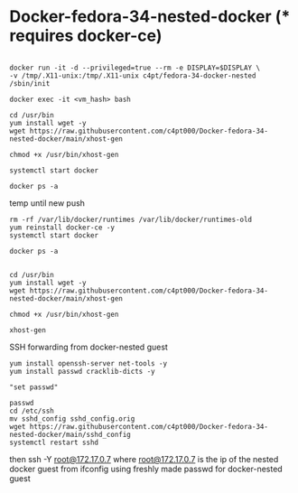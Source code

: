 # Docker-fedora-34-nested-docker (* requires docker-ce)

```

docker run -it -d --privileged=true --rm -e DISPLAY=$DISPLAY \
-v /tmp/.X11-unix:/tmp/.X11-unix c4pt/fedora-34-docker-nested /sbin/init

docker exec -it <vm_hash> bash

cd /usr/bin
yum install wget -y
wget https://raw.githubusercontent.com/c4pt000/Docker-fedora-34-nested-docker/main/xhost-gen

chmod +x /usr/bin/xhost-gen

systemctl start docker

docker ps -a

```


temp until new push

```
rm -rf /var/lib/docker/runtimes /var/lib/docker/runtimes-old
yum reinstall docker-ce -y
systemctl start docker

docker ps -a


cd /usr/bin
yum install wget -y
wget https://raw.githubusercontent.com/c4pt000/Docker-fedora-34-nested-docker/main/xhost-gen

chmod +x /usr/bin/xhost-gen

xhost-gen
```

SSH forwarding from docker-nested guest
```
yum install openssh-server net-tools -y
yum install passwd cracklib-dicts -y

"set passwd"

passwd
cd /etc/ssh
mv sshd_config sshd_config.orig
wget https://raw.githubusercontent.com/c4pt000/Docker-fedora-34-nested-docker/main/sshd_config
systemctl restart sshd
```
   
 then ssh -Y root@172.17.0.7                          where root@172.17.0.7 is the ip of the nested docker guest from ifconfig
using freshly made passwd for docker-nested guest


